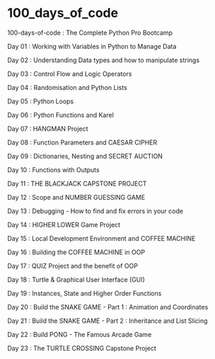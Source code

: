 # 100_days_of_code
100-days-of-code : The Complete Python Pro Bootcamp

Day 01 : Working with Variables in Python to Manage Data

Day 02 : Understanding Data types and how to manipulate strings

Day 03 : Control Flow and Logic Operators

Day 04 : Randomisation and Python Lists

Day 05 : Python Loops

Day 06 : Python Functions and Karel

Day 07 : HANGMAN Project

Day 08 : Function Parameters and CAESAR CIPHER

Day 09 : Dictionaries, Nesting and SECRET AUCTION

Day 10 : Functions with Outputs

Day 11 : THE BLACKJACK CAPSTONE PROJECT

Day 12 : Scope and NUMBER GUESSING GAME

Day 13 : Debugging - How to find and fix errors in your code

Day 14 : HIGHER LOWER Game Project

Day 15 : Local Development Environment and COFFEE MACHINE

Day 16 : Building the COFFEE MACHINE in OOP

Day 17 : QUIZ Project and the benefit of OOP

Day 18 : Turtle & Graphical User Interface (GUI)

Day 19 : Instances, State and Higher Order Functions

Day 20 : Build the SNAKE GAME - Part 1 : Animation and Coordinates

Day 21 : Build the SNAKE GAME - Part 2 : Inheritance and List Slicing

Day 22 : Build PONG - The Famous Arcade Game

Day 23 : The TURTLE CROSSING Capstone Project
